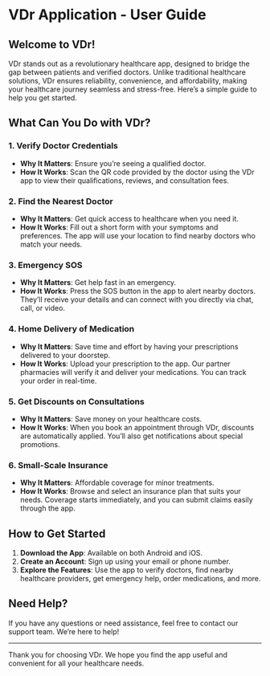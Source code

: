 # VDr Application - User Guide

## Welcome to VDr!

VDr stands out as a revolutionary healthcare app, designed to bridge the gap between patients and verified doctors. Unlike traditional healthcare solutions, VDr ensures reliability, convenience, and affordability, making your healthcare journey seamless and stress-free. Here’s a simple guide to help you get started.

## What Can You Do with VDr?

### 1. Verify Doctor Credentials
- **Why It Matters**: Ensure you’re seeing a qualified doctor.
- **How It Works**: Scan the QR code provided by the doctor using the VDr app to view their qualifications, reviews, and consultation fees.

### 2. Find the Nearest Doctor
- **Why It Matters**: Get quick access to healthcare when you need it.
- **How It Works**: Fill out a short form with your symptoms and preferences. The app will use your location to find nearby doctors who match your needs.

### 3. Emergency SOS
- **Why It Matters**: Get help fast in an emergency.
- **How It Works**: Press the SOS button in the app to alert nearby doctors. They’ll receive your details and can connect with you directly via chat, call, or video.

### 4. Home Delivery of Medication
- **Why It Matters**: Save time and effort by having your prescriptions delivered to your doorstep.
- **How It Works**: Upload your prescription to the app. Our partner pharmacies will verify it and deliver your medications. You can track your order in real-time.

### 5. Get Discounts on Consultations
- **Why It Matters**: Save money on your healthcare costs.
- **How It Works**: When you book an appointment through VDr, discounts are automatically applied. You’ll also get notifications about special promotions.

### 6. Small-Scale Insurance
- **Why It Matters**: Affordable coverage for minor treatments.
- **How It Works**: Browse and select an insurance plan that suits your needs. Coverage starts immediately, and you can submit claims easily through the app.

## How to Get Started

1. **Download the App**: Available on both Android and iOS.
2. **Create an Account**: Sign up using your email or phone number.
3. **Explore the Features**: Use the app to verify doctors, find nearby healthcare providers, get emergency help, order medications, and more.

## Need Help?

If you have any questions or need assistance, feel free to contact our support team. We’re here to help!

---

Thank you for choosing VDr. We hope you find the app useful and convenient for all your healthcare needs.
